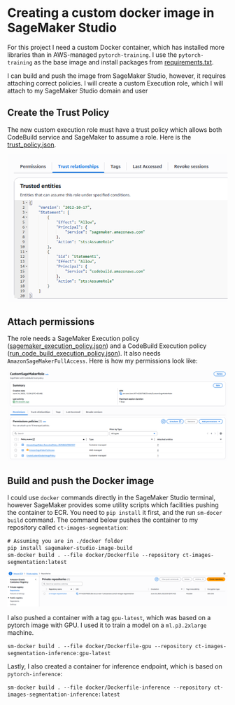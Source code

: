 # Creating a custom docker image in SageMaker Studio

For this project I need a custom Docker container, 
which has installed more libraries than in AWS-managed `pytorch-training`. 
I use the `pytorch-training` as the base image and install packages from [requirements.txt](requirements.txt).

I can build and push the image from SageMaker Studio, however, it requires attaching correct policies.
I will create a custom Execution role, which I will attach to my SageMaker Studio domain and user 

## Create the Trust Policy

The new custom execution role must have a trust policy which allows
both CodeBuild service and SageMaker to assume a role. 
Here is the [trust_policy.json](../infrastructure/iam/trust_policy.json).

![trust_policy.png](../figures/documentation/docker/trust_policy.png)

## Attach permissions

The role needs a SageMaker Execution policy ([sagemaker_execution_policy.json](../infrastructure/iam/sagemaker_execution_policy.json))
and a CodeBuild Execution policy ([run_code_build_execution_policy.json](../infrastructure/iam/run_code_build_execution_policy.json)).
It also needs `AmazonSageMakerFullAccess`. Here is how my permissions look like:

![role_and_permissions.png](../figures/documentation/docker/role_and_permissions.png)

## Build and push the Docker image

I could use `docker` commands directly in the SageMaker Studio terminal, 
however SageMaker provides some utility scripts which facilities pushing the container to ECR.
You need to `pip install` it first, and the run `sm-docer build` command. The command below pushes the container
to my repository called `ct-images-segmentation`:

```shell
# Assuming you are in ./docker folder
pip install sagemaker-studio-image-build
sm-docker build . --file docker/Dockerfile --repository ct-images-segmentation:latest
```

![ecr_private_repo.png](../figures/documentation/docker/ecr_private_repo.png)

I also pushed a container with a tag `gpu-latest`, which was based on a pytorch image with GPU. 
I used it to train a model on a `ml.p3.2xlarge` machine.
```shell
sm-docker build . --file docker/Dockerfile-gpu --repository ct-images-segmentation-inference:gpu-latest
```

Lastly, I also created a container for inference endpoint, which is based on `pytorch-inference`:
```shell
sm-docker build . --file docker/Dockerfile-inference --repository ct-images-segmentation-inference:latest
```
